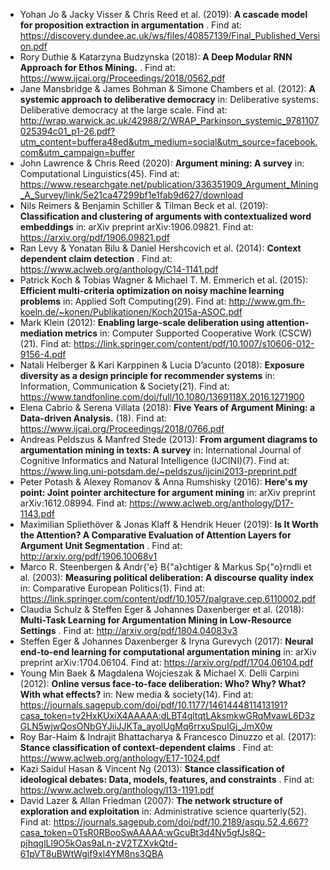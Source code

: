 - Yohan Jo & Jacky Visser & Chris Reed et al.  (2019):  **A cascade model for proposition extraction in argumentation** . Find at: https://discovery.dundee.ac.uk/ws/files/40857139/Final_Published_Version.pdf
- Rory Duthie & Katarzyna Budzynska  (2018):  **A Deep Modular RNN Approach for Ethos Mining.** . Find at: https://www.ijcai.org/Proceedings/2018/0562.pdf
- Jane Mansbridge & James Bohman & Simone Chambers et al.  (2012):  **A systemic approach to deliberative democracy** in: Deliberative systems: Deliberative democracy at the large scale. Find at: http://wrap.warwick.ac.uk/42988/2/WRAP_Parkinson_systemic_9781107025394c01_p1-26.pdf?utm_content=buffera48ed&utm_medium=social&utm_source=facebook.com&utm_campaign=buffer
- John Lawrence & Chris Reed  (2020):  **Argument mining: A survey** in: Computational Linguistics(45). Find at: https://www.researchgate.net/publication/336351909_Argument_Mining_A_Survey/link/5e21ca47299bf1e1fab9d627/download
- Nils Reimers & Benjamin Schiller & Tilman Beck et al.  (2019):  **Classification and clustering of arguments with contextualized word embeddings** in: arXiv preprint arXiv:1906.09821. Find at: https://arxiv.org/pdf/1906.09821.pdf
- Ran Levy & Yonatan Bilu & Daniel Hershcovich et al.  (2014):  **Context dependent claim detection** . Find at: https://www.aclweb.org/anthology/C14-1141.pdf
- Patrick Koch & Tobias Wagner & Michael T. M. Emmerich et al.  (2015):  **Efficient multi-criteria optimization on noisy machine learning problems** in: Applied Soft Computing(29). Find at: http://www.gm.fh-koeln.de/~konen/Publikationen/Koch2015a-ASOC.pdf
- Mark Klein  (2012):  **Enabling large-scale deliberation using attention-mediation metrics** in: Computer Supported Cooperative Work (CSCW)(21). Find at: https://link.springer.com/content/pdf/10.1007/s10606-012-9156-4.pdf
- Natali Helberger & Kari Karppinen & Lucia D’acunto  (2018):  **Exposure diversity as a design principle for recommender systems** in: Information, Communication \& Society(21). Find at: https://www.tandfonline.com/doi/full/10.1080/1369118X.2016.1271900
- Elena Cabrio & Serena Villata  (2018):  **Five Years of Argument Mining: a Data-driven Analysis.** (18). Find at: https://www.ijcai.org/Proceedings/2018/0766.pdf
- Andreas Peldszus & Manfred Stede  (2013):  **From argument diagrams to argumentation mining in texts: A survey** in: International Journal of Cognitive Informatics and Natural Intelligence (IJCINI)(7). Find at: https://www.ling.uni-potsdam.de/~peldszus/ijcini2013-preprint.pdf
- Peter Potash & Alexey Romanov & Anna Rumshisky  (2016):  **Here's my point: Joint pointer architecture for argument mining** in: arXiv preprint arXiv:1612.08994. Find at: https://www.aclweb.org/anthology/D17-1143.pdf
- Maximilian Spliethöver & Jonas Klaff & Hendrik Heuer  (2019):  **Is It Worth the Attention? A Comparative Evaluation of Attention Layers for Argument Unit Segmentation** . Find at: http://arxiv.org/pdf/1906.10068v1
- Marco R. Steenbergen & Andr{\'e} B{\"a}chtiger & Markus Sp{\"o}rndli et al.  (2003):  **Measuring political deliberation: A discourse quality index** in: Comparative European Politics(1). Find at: https://link.springer.com/content/pdf/10.1057/palgrave.cep.6110002.pdf
- Claudia Schulz & Steffen Eger & Johannes Daxenberger et al.  (2018):  **Multi-Task Learning for Argumentation Mining in Low-Resource Settings** . Find at: http://arxiv.org/pdf/1804.04083v3
- Steffen Eger & Johannes Daxenberger & Iryna Gurevych  (2017):  **Neural end-to-end learning for computational argumentation mining** in: arXiv preprint arXiv:1704.06104. Find at: https://arxiv.org/pdf/1704.06104.pdf
- Young Min Baek & Magdalena Wojcieszak & Michael X. Delli Carpini  (2012):  **Online versus face-to-face deliberation: Who? Why? What? With what effects?** in: New media \& society(14). Find at: https://journals.sagepub.com/doi/pdf/10.1177/1461444811413191?casa_token=tv2HxKUxiX4AAAAA:dLBT4qltqtLAksmkwGRqMvawL6D3zGLN5wjwQosONbGYJiiJJKTa_ayolUgMq6rrxuSpuIGj_JmX0w
- Roy Bar-Haim & Indrajit Bhattacharya & Francesco Dinuzzo et al.  (2017):  **Stance classification of context-dependent claims** . Find at: https://www.aclweb.org/anthology/E17-1024.pdf
- Kazi Saidul Hasan & Vincent Ng  (2013):  **Stance classification of ideological debates: Data, models, features, and constraints** . Find at: https://www.aclweb.org/anthology/I13-1191.pdf
- David Lazer & Allan Friedman  (2007):  **The network structure of exploration and exploitation** in: Administrative science quarterly(52). Find at: https://journals.sagepub.com/doi/pdf/10.2189/asqu.52.4.667?casa_token=0TsR0RBooSwAAAAA:wGcuBt3d4Nv5gfJs8Q-pjhqglLl9O5kOas9aLn-zV2TZXvkQtd-61pVT8uBWtWgif9xl4YM8ns3QBA
